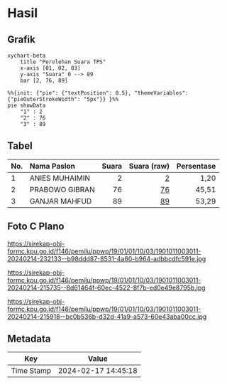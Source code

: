 # Hasil

## Grafik

```mermaid
xychart-beta
    title "Perolehan Suara TPS"
    x-axis [01, 02, 03]
    y-axis "Suara" 0 --> 89
    bar [2, 76, 89]
```

```mermaid
%%{init: {"pie": {"textPosition": 0.5}, "themeVariables": {"pieOuterStrokeWidth": "5px"}} }%%
pie showData
    "1" : 2
    "2" : 76
    "3" : 89
```

## Tabel

| No. | Nama Paslon    | Suara | Suara (raw) | Persentase |
|:--- |:-------------- | -----:| -----------:| ----------:|
| 1   | ANIES MUHAIMIN | 2     | [2][p-1]    | 1,20       |
| 2   | PRABOWO GIBRAN | 76    | [76][p-2]   | 45,51      |
| 3   | GANJAR MAHFUD  | 89    | [89][p-3]   | 53,29      |


[p-1]: https://github.com/gigit-pemilu/pemilu-2024-19-kepulauan-bangka-belitung/blob/main/pilpres/hitung-suara/sub/19-kepulauan-bangka-belitung/sub/01-bangka/sub/01-sungailiat/sub/1003-kudai/sub/011-tps/sub/paslon-1.txt
[p-2]: https://github.com/gigit-pemilu/pemilu-2024-19-kepulauan-bangka-belitung/blob/main/pilpres/hitung-suara/sub/19-kepulauan-bangka-belitung/sub/01-bangka/sub/01-sungailiat/sub/1003-kudai/sub/011-tps/sub/paslon-2.txt
[p-3]: https://github.com/gigit-pemilu/pemilu-2024-19-kepulauan-bangka-belitung/blob/main/pilpres/hitung-suara/sub/19-kepulauan-bangka-belitung/sub/01-bangka/sub/01-sungailiat/sub/1003-kudai/sub/011-tps/sub/paslon-3.txt

## Foto C Plano

https://sirekap-obj-formc.kpu.go.id/f146/pemilu/ppwp/19/01/01/10/03/1901011003011-20240214-232133--b98ddd87-8531-4a60-b964-adbbcdfc591e.jpg

https://sirekap-obj-formc.kpu.go.id/f146/pemilu/ppwp/19/01/01/10/03/1901011003011-20240214-215735--8d61464f-60ec-4522-8f7b-ed0e49e8795b.jpg

https://sirekap-obj-formc.kpu.go.id/f146/pemilu/ppwp/19/01/01/10/03/1901011003011-20240214-215918--bc0b536b-d32d-41a9-a573-60e43aba00cc.jpg


## Metadata

| Key        | Value               |
| ---------- | ------------------- |
| Time Stamp | 2024-02-17 14:45:18 |



